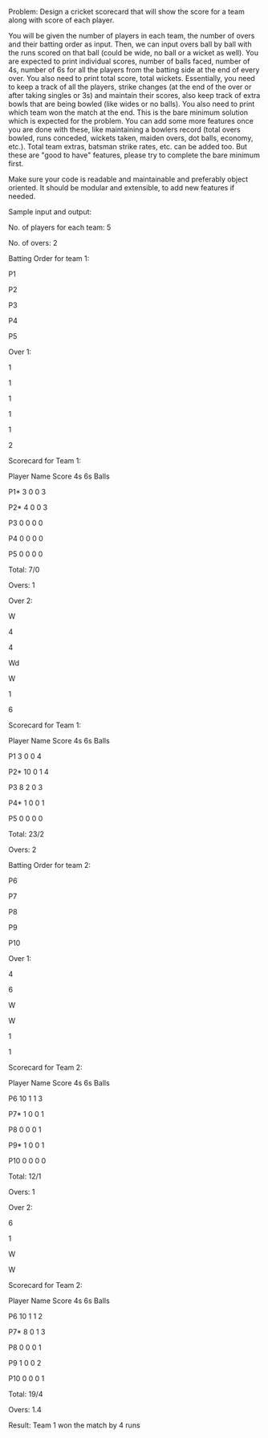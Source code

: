 Problem: Design a cricket scorecard that will show the score for a team along with score of each player.

You will be given the number of players in each team, the number of overs and their batting order as input. Then, we can input overs ball by ball with the runs scored on that ball (could be wide, no ball or a wicket as well). You are expected to print individual scores, number of balls faced, number of 4s, number of 6s for all the players from the batting side at the end of every over. You also need to print total score, total wickets. Essentially, you need to keep a track of all the players, strike changes (at the end of the over or after taking singles or 3s) and maintain their scores, also keep track of extra bowls that are being bowled (like wides or no balls). You also need to print which team won the match at the end. This is the bare minimum solution which is expected for the problem. You can add some more features once you are done with these, like maintaining a bowlers record (total overs bowled, runs conceded, wickets taken, maiden overs, dot balls, economy, etc.). Total team extras, batsman strike rates, etc. can be added too. But these are "good to have" features, please try to complete the bare minimum first.

Make sure your code is readable and maintainable and preferably object oriented. It should be modular and extensible, to add new features if needed.

Sample input and output:

No. of players for each team: 5

No. of overs: 2

Batting Order for team 1:

P1

P2

P3

P4

P5

Over 1:

1

1

1

1

1

2

Scorecard for Team 1:

Player Name Score 4s 6s Balls

P1* 3 0 0 3

P2* 4 0 0 3

P3 0 0 0 0

P4 0 0 0 0

P5 0 0 0 0

Total: 7/0

Overs: 1

Over 2:

W

4

4

Wd

W

1

6

Scorecard for Team 1:

Player Name Score 4s 6s Balls

P1 3 0 0 4

P2* 10 0 1 4

P3 8 2 0 3

P4* 1 0 0 1

P5 0 0 0 0

Total: 23/2

Overs: 2

Batting Order for team 2:

P6

P7

P8

P9

P10

Over 1:

4

6

W

W

1

1

Scorecard for Team 2:

Player Name Score 4s 6s Balls

P6 10 1 1 3

P7* 1 0 0 1

P8 0 0 0 1

P9* 1 0 0 1

P10 0 0 0 0

Total: 12/1

Overs: 1

Over 2:

6

1

W

W

Scorecard for Team 2:

Player Name Score 4s 6s Balls

P6 10 1 1 2

P7* 8 0 1 3

P8 0 0 0 1

P9 1 0 0 2

P10 0 0 0 1

Total: 19/4

Overs: 1.4

Result: Team 1 won the match by 4 runs
